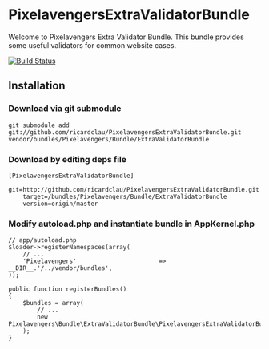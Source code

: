 PixelavengersExtraValidatorBundle
=================================

Welcome to Pixelavengers Extra Validator Bundle.
This bundle provides some useful validators for common website cases.

[![Build Status](https://secure.travis-ci.org/ricardclau/PixelavengersExtraValidatorBundle.png?branch=master)](http://travis-ci.org/ricardclau/PixelavengersExtraValidatorBundle)

Installation
---------------

### Download via git submodule

    git submodule add git://github.com/ricardclau/PixelavengersExtraValidatorBundle.git vendor/bundles/Pixelavengers/Bundle/ExtraValidatorBundle

### Download by editing deps file

    [PixelavengersExtraValidatorBundle]
        git=http://github.com/ricardclau/PixelavengersExtraValidatorBundle.git
        target=/bundles/Pixelavengers/Bundle/ExtraValidatorBundle
        version=origin/master

### Modify autoload.php and instantiate bundle in AppKernel.php


    // app/autoload.php
    $loader->registerNamespaces(array(
        // ...
        'Pixelavengers'                       => __DIR__.'/../vendor/bundles',
    ));

    public function registerBundles()
    {
        $bundles = array(
            // ...
            new Pixelavengers\Bundle\ExtraValidatorBundle\PixelavengersExtraValidatorBundle(),
        );
    }
